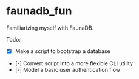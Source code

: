 # faunadb_fun

Familiarizing myself with FaunaDB.

Todo:
- [x] Make a script to bootstrap a database
- [-] Convert script into a more flexible CLI utility
- [-] Model a basic user authentication flow